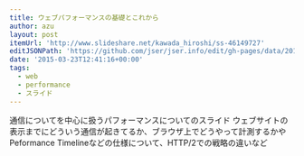 ```yaml
---
title: ウェブパフォーマンスの基礎とこれから
author: azu
layout: post
itemUrl: 'http://www.slideshare.net/kawada_hiroshi/ss-46149727'
editJSONPath: 'https://github.com/jser/jser.info/edit/gh-pages/data/2015/03/index.json'
date: '2015-03-23T12:41:16+00:00'
tags:
  - web
  - performance
  - スライド
---
```

通信についてを中心に扱うパフォーマンスについてのスライド
ウェブサイトの表示までにどういう通信が起きてるか、ブラウザ上でどうやって計測するかやPeformance Timelineなどの仕様について、HTTP/2での戦略の違いなど
